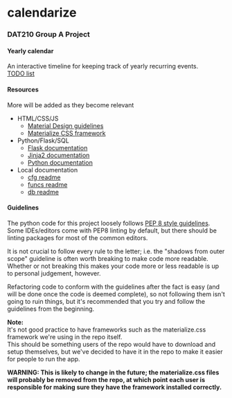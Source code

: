 # calendarize

### DAT210 Group A Project
#### Yearly calendar
An interactive timeline for keeping track of yearly recurring events.  
[TODO list](app/README.md)

#### Resources
More will be added as they become relevant
* HTML/CSS/JS
    * [Material Design guidelines](https://material.io/guidelines/)
    * [Materialize CSS framework](http://materializecss.com)
* Python/Flask/SQL
    * [Flask documentation](http://flask.pocoo.org/)  
    * [Jinja2 documentation](http://jinja.pocoo.org/)  
    * [Python documentation](https://docs.python.org/3/)  
* Local documentation
    * [cfg readme](app/cfg/README.md)
    * [funcs readme](app/funcs/README.md)
    * [db readme](db/README.md)
    
#### Guidelines
The python code for this project loosely follows [PEP 8 style guidelines](https://www.python.org/dev/peps/pep-0008/).  
Some IDEs/editors come with PEP8 linting by default, but there should be linting packages for most of the common editors.  

It is not crucial to follow every rule to the letter; i.e. the "shadows from outer scope" guideline is often worth breaking to make code more readable.  
Whether or not breaking this makes your code more or less readable is up to personal judgement, however.

Refactoring code to conform with the guidelines after the fact is easy (and will be done once the code is deemed complete), so not following them isn't going to ruin things, but it's recommended that you try and follow the guidelines from the beginning.

**Note:**  
It's not good practice to have frameworks such as the materialize.css framework we're using in the repo itself.  
This should be something users of the repo would have to download and setup themselves, but we've decided to have it in the repo to make it easier for people to run the app.  


**WARNING: This is likely to change in the future; the materialize.css files will probably be removed from the repo, at which point each user is responsible for making sure they have the framework installed correctly.**
